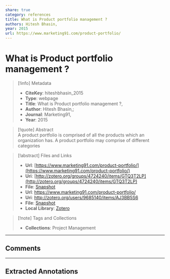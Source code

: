 ```yaml
---  
share: true  
category: references  
title: What is Product portfolio management ?  
authors: Hitesh Bhasin,  
year: 2015  
url: https://www.marketing91.com/product-portfolio/  
---  
```

  
# What is Product portfolio management ?  
  
> [!info] Metadata  
> - **CiteKey**: hiteshbhasin_2015  
> - **Type**: webpage  
> - **Title**: What is Product portfolio management ?,   
> - **Author**: Hitesh Bhasin,;    
> - **Journal**: Marketing91,   
> - **Year**: 2015   
  
> [!quote] Abstract  
> A product portfolio is comprised of all the products which an organization has. A product portfolio may comprise of different categories  
  
> [!abstract] Files and Links  
> - **Url**: [https://www.marketing91.com/product-portfolio/](https://www.marketing91.com/product-portfolio/)  
> - **Uri**: [http://zotero.org/groups/4724240/items/GTQ3T2LP](http://zotero.org/groups/4724240/items/GTQ3T2LP)  
> - **File**: [Snapshot](file:///Users/jan/Zotero/storage/LRV5ZDJD/product-portfolio.html)  
> - **Url**: https://www.marketing91.com/product-portfolio/  
> - **Uri**: http://zotero.org/users/9685140/items/AJ3BB5S6  
> - **File**: [Snapshot](file://C:%5CUsers%5C20003936%5CZotero%5Cstorage%5CGCASRP8H%5Cproduct-portfolio.html)  
> - **Local Library**: [Zotero]((zotero://select/library/items/AJ3BB5S6))  
  
> [!note] Tags and Collections  
> - **Collections**: Project Management  
  
----  
  
## Comments  
  
  
  
----  
  
## Extracted Annotations  
  
